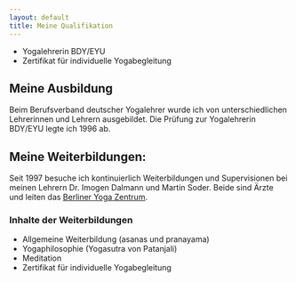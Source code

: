 ```yaml
---
layout: default
title: Meine Qualifikation
---
```


* Yogalehrerin BDY/EYU
* Zertifikat für individuelle Yogabegleitung

## Meine Ausbildung

Beim Berufsverband deutscher Yogalehrer wurde ich von unterschiedlichen Lehrerinnen und Lehrern ausgebildet. Die Prüfung zur Yogalehrerin BDY/EYU legte ich 1996 ab.

## Meine Weiterbildungen:

Seit 1997 besuche ich kontinuierlich Weiterbildungen und Supervisionen bei meinen Lehrern Dr. Imogen Dalmann und Martin Soder. Beide sind Ärzte und leiten das [Berliner Yoga Zentrum](http://byz.de).

### Inhalte der Weiterbildungen

* Allgemeine Weiterbildung (asanas und pranayama)
* Yogaphilosophie (Yogasutra von Patanjali)
* Meditation
* Zertifikat für individuelle Yogabegleitung
